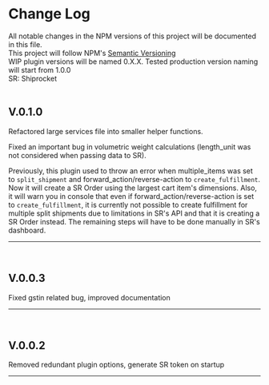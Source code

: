 # Change Log

All notable changes in the NPM versions of this project will be documented in this file.
<br/>
This project will follow NPM's [Semantic Versioning](https://docs.npmjs.com/about-semantic-versioning)
<br/>
WIP plugin versions will be named 0.X.X. Tested production version naming will start from 1.0.0
<br/>
SR: Shiprocket
<br/>
<br/>

## V.0.1.0

Refactored large services file into smaller helper functions.

Fixed an important bug in volumetric weight calculations (length_unit was not considered when passing data to SR).

Previously, this plugin used to throw an error when multiple_items was set to `split_shipment` and forward_action/reverse-action to `create_fulfillment`. Now it will create a SR Order using the largest cart item's dimensions.
Also, it will warn you in console that even if forward_action/reverse-action is set to `create_fulfillment`, it is currently not possible to create fulfillment for multiple split shipments due to limitations in SR's API and that it is creating a SR Order instead. The remaining steps will have to be done manually in SR's dashboard.

---

<br/>

## V.0.0.3

Fixed gstin related bug, improved documentation

---

<br/>

## V.0.0.2

Removed redundant plugin options, generate SR token on startup

---

